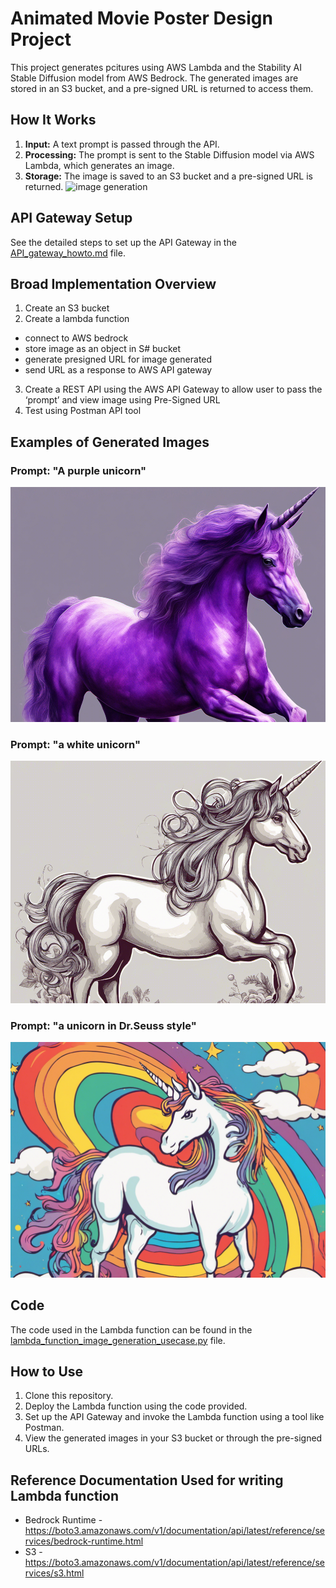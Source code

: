 # Animated Movie Poster Design Project
This project generates pcitures using AWS Lambda and the Stability AI Stable Diffusion model from AWS Bedrock. The generated images are stored in an S3 bucket, and a pre-signed URL is returned to access them.

## How It Works
1. **Input:** A text prompt is passed through the API.
2. **Processing:** The prompt is sent to the Stable Diffusion model via AWS Lambda, which generates an image.
3. **Storage:** The image is saved to an S3 bucket and a pre-signed URL is returned.
![image generation](https://github.com/user-attachments/assets/f1e00fc6-fe8a-4220-8560-705cb5f4bfcd)


## API Gateway Setup
See the detailed steps to set up the API Gateway in the [API_gateway_howto.md](API_gateway_howto.md) file.

## Broad Implementation Overview
1. Create an S3 bucket
2. Create a lambda function 
 * connect to AWS bedrock
 * store image as an object in S# bucket
 * generate presigned URL for image generated
 * send URL as a response to AWS API gateway
3. Create a REST API using the AWS API Gateway to allow user to pass the ‘prompt’ and view image using Pre-Signed URL
4. Test using Postman API tool 

## Examples of Generated Images

### Prompt: "A purple unicorn"
![Image of a unicorn](images/image1.png)

### Prompt: "a white unicorn"
![Image of a purple unicorn](images/image2.png)

### Prompt: "a unicorn in Dr.Seuss style"
![An image of a unicorn with rainbow background in the style of Dr Seuss](images/image3.png)

## Code
The code used in the Lambda function can be found in the [lambda_function_image_generation_usecase.py](lambda_function_image_generation_usecase.py) file.

## How to Use
1. Clone this repository.
2. Deploy the Lambda function using the code provided.
3. Set up the API Gateway and invoke the Lambda function using a tool like Postman.
4. View the generated images in your S3 bucket or through the pre-signed URLs.

## Reference Documentation Used for writing Lambda function 
* Bedrock Runtime - https://boto3.amazonaws.com/v1/documentation/api/latest/reference/services/bedrock-runtime.html
* S3 - https://boto3.amazonaws.com/v1/documentation/api/latest/reference/services/s3.html

